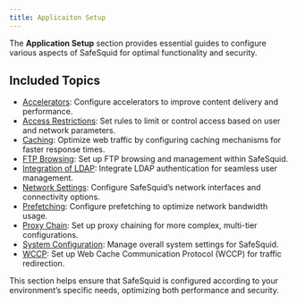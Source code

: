 ```yaml
---
title: Applicaiton Setup
---
```


The **Application Setup** section provides essential guides to configure various aspects of SafeSquid for optimal functionality and security.

## Included Topics

- [Accelerators](/docs/08-SafeSquid%20Interface/01-Configuration/Application%20Setup/Accelerators.md): Configure accelerators to improve content delivery and performance.
- [Access Restrictions](/docs/08-SafeSquid%20Interface/01-Configuration/Application%20Setup/Access%20restrictions.md): Set rules to limit or control access based on user and network parameters.
- [Caching](/docs/08-SafeSquid%20Interface/01-Configuration/Application%20Setup/Caching.md): Optimize web traffic by configuring caching mechanisms for faster response times.
- [FTP Browsing](/docs/08-SafeSquid%20Interface/01-Configuration/Application%20Setup/FTP_browsing.md): Set up FTP browsing and management within SafeSquid.
- [Integration of LDAP](/docs/08-SafeSquid%20Interface/01-Configuration/Application%20Setup/Integration_of_LDAP.md): Integrate LDAP authentication for seamless user management.
- [Network Settings](/docs/08-SafeSquid%20Interface/01-Configuration/Application%20Setup/Network_settings.md): Configure SafeSquid’s network interfaces and connectivity options.
- [Prefetching](/docs/08-SafeSquid%20Interface/01-Configuration/Application%20Setup/Prefetching.md): Configure prefetching to optimize network bandwidth usage.
- [Proxy Chain](/docs/08-SafeSquid%20Interface/01-Configuration/Application%20Setup/Proxy_chain.md): Set up proxy chaining for more complex, multi-tier configurations.
- [System Configuration](/docs/08-SafeSquid%20Interface/01-Configuration/Application%20Setup/System_configuration.md): Manage overall system settings for SafeSquid.
- [WCCP](/docs/08-SafeSquid%20Interface/01-Configuration/Application%20Setup/WCCP.md): Set up Web Cache Communication Protocol (WCCP) for traffic redirection.

This section helps ensure that SafeSquid is configured according to your environment’s specific needs, optimizing both performance and security.
